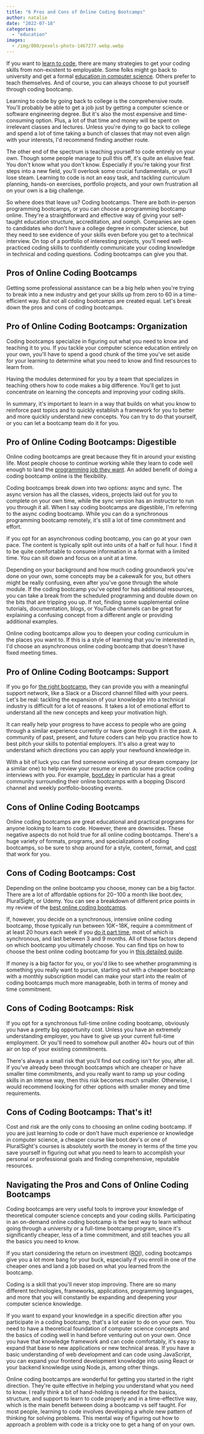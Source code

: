 ```yaml
---
title: "6 Pros and Cons of Online Coding Bootcamps"
author: natalie
date: "2022-07-18"
categories:
  - "education"
images:
  - /img/800/pexels-photo-1467277.webp.webp
---
```


If you want to [learn to code](https://www.boot.dev), there are many strategies to get your coding skills from non-existent to employable. Some folks might go back to university and get a formal [education in computer science](/computer-science/comprehensive-guide-to-learn-computer-science-online/). Others prefer to teach themselves. And of course, you can always choose to put yourself through coding bootcamp.

Learning to code by going back to college is the comprehensive route. You'll probably be able to get a job just by getting a computer science or software engineering degree. But it's also the most expensive and time-consuming option. Plus, a lot of that time and money will be spent on irrelevant classes and lectures. Unless you're dying to go back to college and spend a lot of time taking a bunch of classes that may not even align with your interests, I'd recommend finding another route.

The other end of the spectrum is teaching yourself to code entirely on your own. Though some people manage to pull this off, it's quite an elusive feat. You don't know what you don't know. Especially if you're taking your first steps into a new field, you'll overlook some crucial fundamentals, or you'll lose steam. Learning to code is not an easy task, and tackling curriculum planning, hands-on exercises, portfolio projects, and your own frustration all on your own is a big challenge.

So where does that leave us? Coding bootcamps. There are both in-person programming bootcamps, or you can choose a programming bootcamp online. They're a straightforward and effective way of giving your self-taught education structure, accreditation, and oomph. Companies are open to candidates who don't have a college degree in computer science, but they need to see evidence of your skills even before you get to a technical interview. On top of a portfolio of interesting projects, you'll need well-practiced coding skills to confidently communicate your coding knowledge in technical and coding questions. Coding bootcamps can give you that.

## Pros of Online Coding Bootcamps

Getting some professional assistance can be a big help when you're trying to break into a new industry and get your skills up from zero to 60 in a time-efficient way. But not all coding bootcamps are created equal. Let's break down the pros and cons of coding bootcamps.

## Pro of Online Coding Bootcamps: Organization

Coding bootcamps specialize in figuring out what you need to know and teaching it to you. If you tackle your computer science education entirely on your own, you'll have to spend a good chunk of the time you've set aside for your learning to determine what you need to know and find resources to learn from.

Having the modules determined for you by a team that specializes in teaching others how to code makes a big difference. You'll get to just concentrate on learning the concepts and improving your coding skills.

In summary, it's important to learn in a way that builds on what you know to reinforce past topics and to quickly establish a framework for you to better and more quickly understand new concepts. You can try to do that yourself, or you can let a bootcamp team do it for you.

## Pro of Online Coding Bootcamps: Digestible

Online coding bootcamps are great because they fit in around your existing life. Most people choose to continue working while they learn to code well enough to land the [programming job they want](/jobs/getting-a-job-after-coding-bootcamp-is-hard/). An added benefit of doing a coding bootcamp online is the flexibility.

Coding bootcamps break down into two options: async and sync. The async version has all the classes, videos, projects laid out for you to complete on your own time, while the sync version has an instructor to run you through it all. When I say coding bootcamps are digestible, I'm referring to the async coding bootcamp. While you can do a synchronous programming bootcamp remotely, it's still a lot of time commitment and effort.

If you opt for an asynchronous coding bootcamp, you can go at your own pace. The content is typically split out into units of a half or full hour. I find it to be quite comfortable to consume information in a format with a limited time. You can sit down and focus on a unit at a time.

Depending on your background and how much coding groundwork you've done on your own, some concepts may be a cakewalk for you, but others might be really confusing, even after you've gone through the whole module. If the coding bootcamp you've opted for has additional resources, you can take a break from the scheduled programming and double down on the bits that are tripping you up. If not, finding some supplemental online tutorials, documentation, blogs, or YouTube channels can be great for explaining a confusing concept from a different angle or providing additional examples.

Online coding bootcamps allow you to deepen your coding curriculum in the places you want to. If this is a style of learning that you're interested in, I'd choose an asynchronous online coding bootcamp that doesn't have fixed meeting times.

## Pro of Online Coding Bootcamps: Support

If you go for [the right bootcamp](https://blog.boot.dev/education/part-time-coding-bootcamp/), they can provide you with a meaningful support network, like a Slack or a Discord channel filled with your peers. Let's be real: tackling the expansion of your knowledge into a technical industry is difficult for a lot of reasons. It takes a lot of emotional effort to understand all the new concepts and keep your motivation high.

It can really help your progress to have access to people who are going through a similar experience currently or have gone through it in the past. A community of past, present, and future coders can help you practice how to best pitch your skills to potential employers. It's also a great way to understand which directions you can apply your newfound knowledge in.

With a bit of luck you can find someone working at your dream company (or a similar one) to help review your resume or even do some practice coding interviews with you. For example, [boot.dev](https://www.boot.dev) in particular has a great community surrounding their online bootcamps with a bopping Discord channel and weekly portfolio-boosting events.

## Cons of Online Coding Bootcamps

Online coding bootcamps are great educational and practical programs for anyone looking to learn to code. However, there are downsides. These negative aspects do not hold true for all online coding bootcamps. There's a huge variety of formats, programs, and specializations of coding bootcamps, so be sure to shop around for a style, content, format, and [cost](/education/cost-of-coding-bootcamp/) that work for you.

## Cons of Coding Bootcamps: Cost

Depending on the online bootcamp you choose, money can be a big factor. There are a lot of affordable options for $20-$100 a month like boot.dev, PluralSight, or Udemy. You can see a breakdown of different price points in my review of the [best online coding bootcamps](https://blog.boot.dev/education/top-online-bootcamps/).

If, however, you decide on a synchronous, intensive online coding bootcamp, those typically run between $10K-$18K, require a commitment of at least 20 hours each week if you [do it part time](https://blog.boot.dev/education/part-time-coding-bootcamp/), most of which is synchronous, and last between 3 and 9 months. All of those factors depend on which bootcamp you ultimately choose. You can find tips on how to choose the best online coding bootcamp for you in [this detailed guide](https://blog.boot.dev/education/top-online-bootcamps/).

If money is a big factor for you, or you'd like to see whether programming is something you really want to pursue, starting out with a cheaper bootcamp with a monthly subscription model can make your start into the realm of coding bootcamps much more manageable, both in terms of money and time commitment.

## Cons of Coding Bootcamps: Risk

If you opt for a synchronous full-time online coding bootcamp, obviously you have a pretty big opportunity cost. Unless you have an extremely understanding employer, you have to give up your current full-time employment. Or you'll need to somehow pull another 40+ hours out of thin air on top of your existing commitments.

There's always a small risk that you'll find out coding isn't for you, after all. If you've already been through bootcamps which are cheaper or have smaller time commitments, and you really want to ramp up your coding skills in an intense way, then this risk becomes much smaller. Otherwise, I would recommend looking for other options with smaller money and time requirements.

## Cons of Coding Bootcamps: That's it!

Cost and risk are the only cons to choosing an online coding bootcamp. If you are just learning to code or don't have much experience or knowledge in computer science, a cheaper course like boot.dev's or one of PluralSight's courses is absolutely worth the money in terms of the time you save yourself in figuring out what you need to learn to accomplish your personal or professional goals and finding comprehensive, reputable resources.

## Navigating the Pros and Cons of Online Coding Bootcamps

Coding bootcamps are very useful tools to improve your knowledge of theoretical computer science concepts and your coding skills. Participating in an on-demand online coding bootcamp is the best way to learn without going through a university or a full-time bootcamp program, since it's significantly cheaper, less of a time commitment, and still teaches you all the basics you need to know.

If you start considering the return on investment ([ROI](https://www.educationcorner.com/return-on-investment-education-level.html)), coding bootcamps give you a lot more bang for your buck, especially if you enroll in one of the cheaper ones and land a job based on what you learned from the bootcamp.

Coding is a skill that you'll never stop improving. There are so many different technologies, frameworks, applications, programming languages, and more that you will constantly be expanding and deepening your computer science knowledge.

If you want to expand your knowledge in a specific direction after you participate in a coding bootcamp, that's a lot easier to do on your own. You need to have a theoretical foundation of computer science concepts and the basics of coding well in hand before venturing out on your own. Once you have that knowledge framework and can code comfortably, it's easy to expand that base to new applications or new technical areas. If you have a basic understanding of web development and can code using JavaScript, you can expand your frontend development knowledge into using React or your backend knowledge using Node.js, among other things.

Online coding bootcamps are wonderful for getting you started in the right direction. They're quite effective in helping you understand what you need to know. I really think a bit of hand-holding is needed for the basics, structure, and support to learn to code properly and in a time-effective way, which is the main benefit between doing a bootcamp vs self taught. For most people, learning to code involves developing a whole new pattern of thinking for solving problems. This mental way of figuring out how to approach a problem with code is a tricky one to get a hang of on your own.
